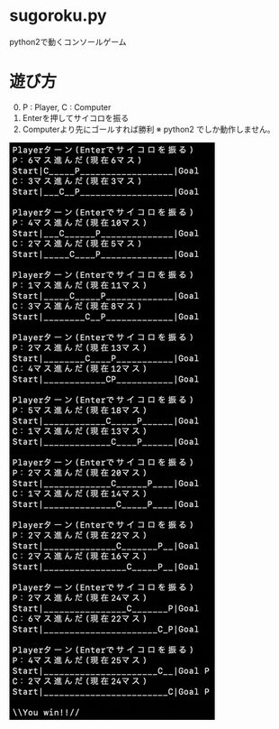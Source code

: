 # sugoroku.py
python2で動くコンソールゲーム

# 遊び方
0. P : Player, C : Computer
1. Enterを押してサイコロを振る
2. Computerより先にゴールすれば勝利
※ python2 でしか動作しません。

![image](https://github.com/kuritaro1122/sugoroku.py/blob/main/image.png)
